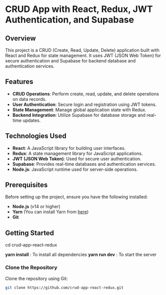 
# CRUD App with React, Redux, JWT Authentication, and Supabase

## Overview

This project is a CRUD (Create, Read, Update, Delete) application built with React and Redux for state management. It uses JWT (JSON Web Token) for secure authentication and Supabase for backend database and authentication services.

## Features

- **CRUD Operations**: Perform create, read, update, and delete operations on data records.
- **User Authentication**: Secure login and registration using JWT tokens.
- **State Management**: Manage global application state with Redux.
- **Backend Integration**: Utilize Supabase for database storage and real-time updates.

## Technologies Used

- **React**: A JavaScript library for building user interfaces.
- **Redux**: A state management library for JavaScript applications.
- **JWT (JSON Web Token)**: Used for secure user authentication.
- **Supabase**: Provides real-time databases and authentication services.
- **Node.js**: JavaScript runtime used for server-side operations.

## Prerequisites

Before setting up the project, ensure you have the following installed:

- **Node.js** (v14 or higher)
- **Yarn** (You can install Yarn from [here](https://classic.yarnpkg.com/en/docs/install))
- **Git**


## Getting Started
cd crud-app-react-redux 

**yarn install** : To install all dependencies
**yarn run dev** : To start the server

### Clone the Repository

Clone the repository using Git:

```bash
git clone https://github.com/crud-app-react-redux.git

